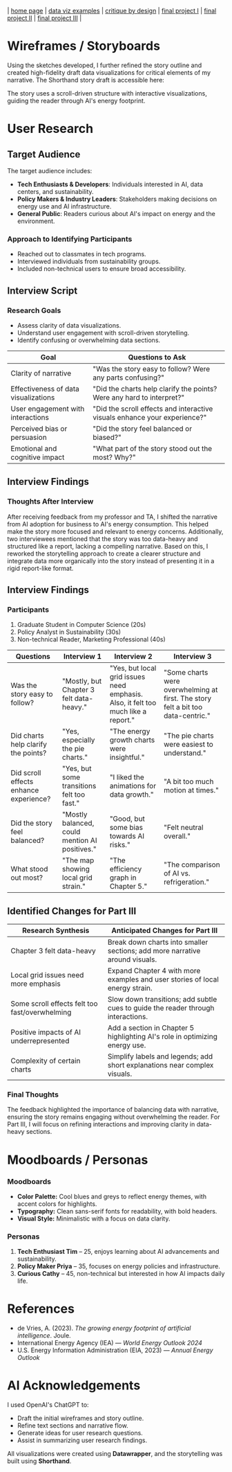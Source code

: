 | [home page](https://aritra1804.github.io/aritra-dataviz-portfolio/) | [data viz examples](dataviz-examples) | [critique by design](critique-by-design) | [final project I](final-project-part-one) | [final project II](final-project-part-two) | [final project III](final-project-part-three) |

# Wireframes / Storyboards

Using the sketches developed, I further refined the story outline and created high-fidelity draft data visualizations for critical elements of my narrative. The Shorthand story draft is accessible here:

<script src="https://carnegiemellon.shorthandstories.com/the-hidden-cost-of-ai-is-ai-really-an-energy-monster/embed.js"></script>

The story uses a scroll-driven structure with interactive visualizations, guiding the reader through AI's energy footprint.

# User Research

## Target Audience
The target audience includes:
- **Tech Enthusiasts & Developers**: Individuals interested in AI, data centers, and sustainability.
- **Policy Makers & Industry Leaders**: Stakeholders making decisions on energy use and AI infrastructure.
- **General Public**: Readers curious about AI's impact on energy and the environment.

### Approach to Identifying Participants
- Reached out to classmates in tech programs.
- Interviewed individuals from sustainability groups.
- Included non-technical users to ensure broad accessibility.

## Interview Script

### Research Goals
- Assess clarity of data visualizations.
- Understand user engagement with scroll-driven storytelling.
- Identify confusing or overwhelming data sections.

| Goal | Questions to Ask |
|------|------------------|
| Clarity of narrative | "Was the story easy to follow? Were any parts confusing?" |
| Effectiveness of data visualizations | "Did the charts help clarify the points? Were any hard to interpret?" |
| User engagement with interactions | "Did the scroll effects and interactive visuals enhance your experience?" |
| Perceived bias or persuasion | "Did the story feel balanced or biased?" |
| Emotional and cognitive impact | "What part of the story stood out the most? Why?" |

## Interview Findings

### Thoughts After Interview
After receiving feedback from my professor and TA, I shifted the narrative from AI adoption for business to AI's energy consumption. This helped make the story more focused and relevant to energy concerns. Additionally, two interviewees mentioned that the story was too data-heavy and structured like a report, lacking a compelling narrative. Based on this, I reworked the storytelling approach to create a clearer structure and integrate data more organically into the story instead of presenting it in a rigid report-like format.

## Interview Findings

### Participants
1. Graduate Student in Computer Science (20s)
2. Policy Analyst in Sustainability (30s)
3. Non-technical Reader, Marketing Professional (40s)

| Questions | Interview 1 | Interview 2 | Interview 3 |
|-----------|------------|------------|------------|
| Was the story easy to follow? | "Mostly, but Chapter 3 felt data-heavy." | "Yes, but local grid issues need emphasis. Also, it felt too much like a report." | "Some charts were overwhelming at first. The story felt a bit too data-centric." | "Yes, but local grid issues need emphasis." | "Some charts were overwhelming at first." |
| Did charts help clarify the points? | "Yes, especially the pie charts." | "The energy growth charts were insightful." | "The pie charts were easiest to understand." |
| Did scroll effects enhance experience? | "Yes, but some transitions felt too fast." | "I liked the animations for data growth." | "A bit too much motion at times." |
| Did the story feel balanced? | "Mostly balanced, could mention AI positives." | "Good, but some bias towards AI risks." | "Felt neutral overall." |
| What stood out most? | "The map showing local grid strain." | "The efficiency graph in Chapter 5." | "The comparison of AI vs. refrigeration." |

## Identified Changes for Part III

| Research Synthesis | Anticipated Changes for Part III |
|--------------------|----------------------------------|
| Chapter 3 felt data-heavy | Break down charts into smaller sections; add more narrative around visuals. |
| Local grid issues need more emphasis | Expand Chapter 4 with more examples and user stories of local energy strain. |
| Some scroll effects felt too fast/overwhelming | Slow down transitions; add subtle cues to guide the reader through interactions. |
| Positive impacts of AI underrepresented | Add a section in Chapter 5 highlighting AI's role in optimizing energy use. |
| Complexity of certain charts | Simplify labels and legends; add short explanations near complex visuals. |

### Final Thoughts
The feedback highlighted the importance of balancing data with narrative, ensuring the story remains engaging without overwhelming the reader. For Part III, I will focus on refining interactions and improving clarity in data-heavy sections.

# Moodboards / Personas

### Moodboards
- **Color Palette:** Cool blues and greys to reflect energy themes, with accent colors for highlights.
- **Typography:** Clean sans-serif fonts for readability, with bold headers.
- **Visual Style:** Minimalistic with a focus on data clarity.

### Personas
1. **Tech Enthusiast Tim** – 25, enjoys learning about AI advancements and sustainability.
2. **Policy Maker Priya** – 35, focuses on energy policies and infrastructure.
3. **Curious Cathy** – 45, non-technical but interested in how AI impacts daily life.

# References
- de Vries, A. (2023). *The growing energy footprint of artificial intelligence*. Joule.
- International Energy Agency (IEA) — *World Energy Outlook 2024*
- U.S. Energy Information Administration (EIA, 2023) — *Annual Energy Outlook*

# AI Acknowledgements
I used OpenAI's ChatGPT to:
- Draft the initial wireframes and story outline.
- Refine text sections and narrative flow.
- Generate ideas for user research questions.
- Assist in summarizing user research findings.

All visualizations were created using **Datawrapper**, and the storytelling was built using **Shorthand**.



